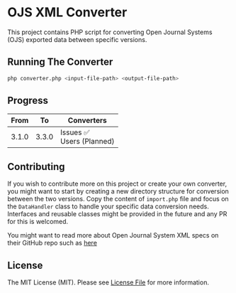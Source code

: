# OJS XML Converter

This project contains PHP script for converting Open Journal Systems (OJS) exported data between specific versions.

## Running The Converter

```bash
php converter.php <input-file-path> <output-file-path>
```

## Progress

| From  | To    | Converters |
| ----- | ----- | ---------- |
| 3.1.0 | 3.3.0 | Issues ✅<br>Users (Planned) |


## Contributing

If you wish to contribute more on this project or create your own converter, you might want to start by creating a new directory structure for conversion between the two versions. Copy the content of `import.php` file and focus on the `DataHandler` class to handle your specific data conversion needs. Interfaces and reusable classes might be provided in the future and any PR for this is welcomed.

You might want to read more about Open Journal System XML specs on their GitHub repo such as [here](https://github.com/pkp/ojs/blob/main/plugins/importexport/native/native.xsd)

## License

The MIT License (MIT). Please see [License File](LICENSE) for more information.
